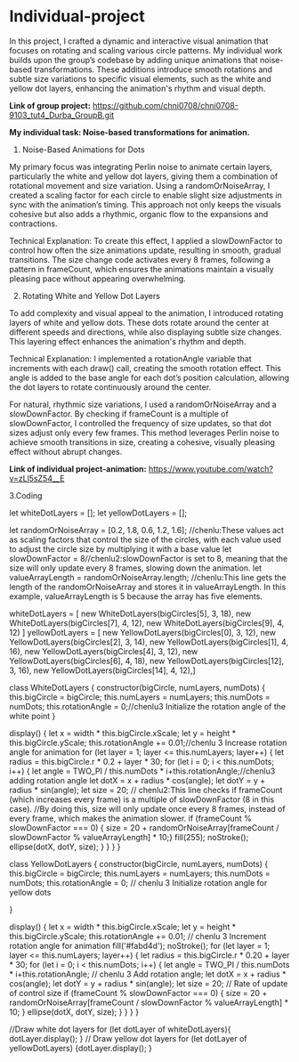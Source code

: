 
# Individual-project
 In this project, I crafted a dynamic and interactive visual animation that focuses on rotating and scaling various circle patterns. My individual work builds upon the group’s codebase by adding unique animations that noise-based transformations. These additions introduce smooth rotations and subtle size variations to specific visual elements, such as the white and yellow dot layers, enhancing the animation's rhythm and visual depth.


**Link of group project:**
https://github.com/chni0708/chni0708-9103_tut4_Durba_GroupB.git


**My individual task:  Noise-based transformations for animation.**

1. Noise-Based Animations for Dots 

My primary focus was integrating Perlin noise to animate certain layers, particularly the white and yellow dot layers, giving them a combination of rotational movement and size variation. Using a randomOrNoiseArray, I created a scaling factor for each circle to enable slight size adjustments in sync with the animation’s timing. This approach not only keeps the visuals cohesive but also adds a rhythmic, organic flow to the expansions and contractions.

Technical Explanation:
To create this effect, I applied a slowDownFactor to control how often the size animations update, resulting in smooth, gradual transitions. The size change code activates every 8 frames, following a pattern in frameCount, which ensures the animations maintain a visually pleasing pace without appearing overwhelming.



2. Rotating White and Yellow Dot Layers

To add complexity and visual appeal to the animation, I introduced rotating layers of white and yellow dots. These dots rotate around the center at different speeds and directions, while also displaying subtle size changes. This layering effect enhances the animation's rhythm and depth.

Technical Explanation:
I implemented a rotationAngle variable that increments with each draw() call, creating the smooth rotation effect. This angle is added to the base angle for each dot’s position calculation, allowing the dot layers to rotate continuously around the center.

For natural, rhythmic size variations, I used a randomOrNoiseArray and a slowDownFactor. By checking if frameCount is a multiple of slowDownFactor, I controlled the frequency of size updates, so that dot sizes adjust only every few frames. This method leverages Perlin noise to achieve smooth transitions in size, creating a cohesive, visually pleasing effect without abrupt changes.


**Link of individual project-animation:**
https://www.youtube.com/watch?v=zLl5sZ54__E


3.Coding 

let whiteDotLayers = [];
let yellowDotLayers = [];

let randomOrNoiseArray = [0.2, 1.8, 0.6, 1.2, 1.6]; 
//chenlu:These values act as scaling factors that control the size of the circles, with each value used to adjust the circle size by multiplying it with a base value
let slowDownFactor = 8//chenlu2:slowDownFactor is set to 8, meaning that the size will only update every 8 frames, slowing down the animation.
let valueArrayLength = randomOrNoiseArray.length;
//chenlu:This line gets the length of the randomOrNoiseArray and stores it in valueArrayLength. In this example, valueArrayLength is 5 because the array has five elements.

whiteDotLayers = [
    new WhiteDotLayers(bigCircles[5], 3, 18),
    new WhiteDotLayers(bigCircles[7], 4, 12),
    new WhiteDotLayers(bigCircles[9], 4, 12)
  ]
 yellowDotLayers = [
    new YellowDotLayers(bigCircles[0], 3, 12),
    new YellowDotLayers(bigCircles[2], 3, 14),
    new YellowDotLayers(bigCircles[1], 4, 16),
    new YellowDotLayers(bigCircles[4], 3, 12),
    new YellowDotLayers(bigCircles[6], 4, 18),
    new YellowDotLayers(bigCircles[12], 3, 16),
    new YellowDotLayers(bigCircles[14], 4, 12),]

    
class WhiteDotLayers {
  constructor(bigCircle, numLayers, numDots) {
    this.bigCircle = bigCircle;
    this.numLayers = numLayers;
    this.numDots = numDots;
    this.rotationAngle = 0;//chenlu3 Initialize the rotation angle of the white point
  }
  
  display() {
    let x = width * this.bigCircle.xScale;
    let y = height * this.bigCircle.yScale;
    this.rotationAngle += 0.01;//chenlu 3 Increase rotation angle for animation
    for (let layer = 1; layer <= this.numLayers; layer++) {
      let radius = this.bigCircle.r * 0.2 + layer * 30;
      for (let i = 0; i < this.numDots; i++) {
        let angle = TWO_PI / this.numDots * i+this.rotationAngle;//chenlu3 adding rotation angle
        let dotX = x + radius * cos(angle);
        let dotY = y + radius * sin(angle);
        let size = 20;
        // chenlu2:This line checks if frameCount (which increases every frame) is a multiple of slowDownFactor (8 in this case).
      //By doing this, size will only update once every 8 frames, instead of every frame, which makes the animation slower.
        if (frameCount % slowDownFactor === 0) {
          size = 20 + randomOrNoiseArray[frameCount / slowDownFactor % valueArrayLength] * 10;}
        fill(255);
        noStroke();
        ellipse(dotX, dotY, size);
      }
    }
  }
}


class YellowDotLayers {
  constructor(bigCircle, numLayers, numDots) {
    this.bigCircle = bigCircle;
    this.numLayers = numLayers;
    this.numDots = numDots;
    this.rotationAngle = 0; // chenlu 3 Initialize rotation angle for yellow dots
  
  }

  display() {
    let x = width * this.bigCircle.xScale;
    let y = height * this.bigCircle.yScale;
    this.rotationAngle += 0.01; // chenlu 3 Increment rotation angle for animation
    fill('#fabd4d');
    noStroke();
    for (let layer = 1; layer <= this.numLayers; layer++) {
      let radius = this.bigCircle.r * 0.20 + layer * 30;
      for (let i = 0; i < this.numDots; i++) {
        let angle = TWO_PI / this.numDots * i+this.rotationAngle; // chenlu 3 Add rotation angle;
        let dotX = x + radius * cos(angle);
        let dotY = y + radius * sin(angle);
        let size = 20;
        // Rate of update of control size
        if (frameCount % slowDownFactor === 0) {
          size = 20 + randomOrNoiseArray[frameCount / slowDownFactor % valueArrayLength] * 10;
        }
        ellipse(dotX, dotY, size);
      }
    }
  }
}

  //Draw white dot layers
  for (let dotLayer of whiteDotLayers){ dotLayer.display();
  }
  // Draw yellow dot layers
  for (let dotLayer of yellowDotLayers) {dotLayer.display();
  }